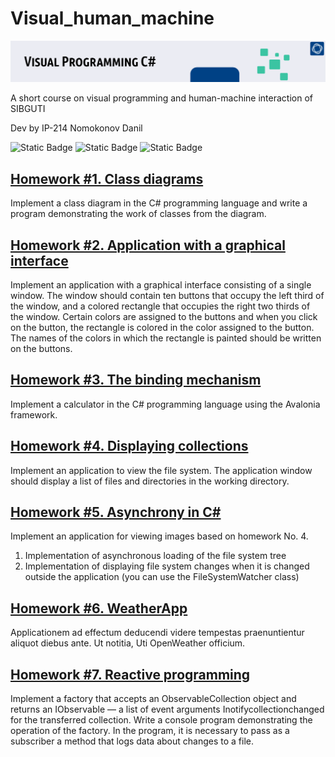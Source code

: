 # Visual_human_machine
![header](misc/visual_prog.png)

A short course on visual programming and human-machine interaction of SIBGUTI

Dev by IP-214 Nomokonov Danil

![Static Badge](https://img.shields.io/badge/github-262722?style=for-the-badge&logo=github) ![Static Badge](https://img.shields.io/badge/C%23-2F9CD2?style=for-the-badge&logo=csharp) ![Static Badge](https://img.shields.io/badge/AVALONIA-B321D6?style=for-the-badge&logo=framework)

## [Homework #1. Class diagrams](Homework-num-1-Class-diagrams/)
Implement a class diagram in the C# programming language and write a program demonstrating the work of classes from the diagram.

## [Homework #2. Application with a graphical interface](Homework-2-AvaloniaColor/)
Implement an application with a graphical interface consisting of a single window. The window should contain ten buttons that occupy the left third of the window, and a colored rectangle that occupies the right two thirds of the window. Certain colors are assigned to the buttons and when you click on the button, the rectangle is colored in the color assigned to the button. The names of the colors in which the rectangle is painted should be written on the buttons.

## [Homework #3. The binding mechanism](Homework-3-CalcApp/)
Implement a calculator in the C# programming language using the Avalonia framework.

## [Homework #4. Displaying collections](Homework-4-Explorer/)
Implement an application to view the file system. The application window should display a list of files and directories in the working directory.

## [Homework #5. Asynchrony in C#](Homework-5-ImprovedFileExplorer/)
Implement an application for viewing images based on homework No. 4.</br>
1. Implementation of asynchronous loading of the file system tree</br>
2. Implementation of displaying file system changes when it is changed outside the application
(you can use the FileSystemWatcher class)

## [Homework #6. WeatherApp](Homework-6-WeatherApp/)
Applicationem ad effectum deducendi videre tempestas praenuntientur aliquot diebus ante. Ut notitia, Uti OpenWeather officium.

## [Homework #7. Reactive programming](Homework-7-Reactive/)
Implement a factory that accepts an ObservableCollection object and returns an IObservable<NotifyCollectionChangedEventArgs> — a list of event arguments Inotifycollectionchanged for the transferred collection. Write a console program demonstrating the operation of the factory. In the program, it is necessary to pass as a subscriber a method that logs data about changes to a file.
